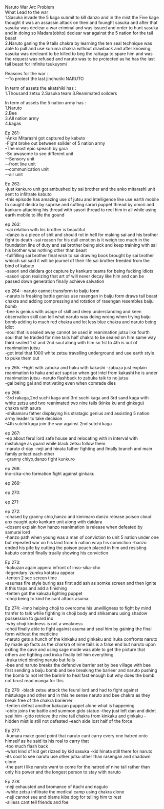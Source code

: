 Naruto War Arc Problem <br/>
                        What Lead to the war<br/> 
1.Sasuka invade the 5 kaga submit to kill danzo and in the mist the Five kage thought it was an assassin attack on then and founght sasuka and after that sasuka was declear a war criminal and was issued and order to hunt sasuka and in doing so Madara(obito) declear war against the 5 nation for the tail beast <br/>
2.Naruto ganing the 9 tails chakra by learning the ten seal technique was able to pull and use kuruma chakra without drawback and after knowing sasuka was decleard to be killed to beg the raikaga to spare him and was the request was refused and naruto was to be protected as he has the last tail beast for infinite tsukuyomi <br/>

Reasons for the war :  
--To protect the last jinchuriki NARUTO 

In term of assets the akatshiki has : <br/>
1.Thousand zetsu 
2.Sasuka team
3.Reanimated soilders 

In term of assets the 5 nation army has :  
1.Naruto  
2.Bee  
3.All nation army  
4.kagas  

Ep 261:  
-Anko Mitarashi got captured by kabuto  
-Fight broke out between soilder of 5 nation army  
-The most epic speach by gara    
-So awasome to see different unit  
--Sensory unit  
--front line unit  
--communication unit  
--air unit  
 
Ep 262:  
-just kankuro unit got ambushed by sai brother and the anko mitarashi unit sent to infiltrate kabuto  
-this episode has amazing use of jutsu and intelligence like use earth mobile to caught deidra by suprise and cutting sarori puppet thread by omori and kankuro attaching his thread with sasori thread to reel him in all while using earth mobile to life the gound 


ep 263:  
-sai relation with his brother is beautiful  
-danzo is a piece of shit and should rot in hell for making sai and his brother fight to death 
-sai reason for his dull emotion is it weigh too much in the foundation line of duty and sai brother being sick and keep training with sai his brother was nothing other than beast  
-fullfilling sai brother final wish to sai drawing book brought by sai brother whicch sai said it will be journel of their life sai brother freeded from the bind of kabuto  
-sasori and daidara got capture by kankuro teams for being fucking idiots  
-sasori upon realizing that art of will never decay like him and can be passed down generation finally achieve salvation

ep 264:
-naruto cannot transform to baiju form   
-naruto is freaking battle genius use rasengan in baiju form draws tail beast chakra and adding compressing and rotation of rasengan resembles baiju bomb  
-bee is genius with usage of skill and deep understanding and keen observation skill can tell what naruto was doing wrong when trying baiju bomb adding to much red chakra and lot less blue chakra and naruto being idiot  
-soul that is sealed away cannot be used in reanimation jutsu like fourth soul that he traided for nine tails half chakra to be sealed on him same way third sealed 1 st and 2nd soul along with him so 1st to 4th is out of reanimation jutsu  
-got intel that 1000 white zetsu travelling underground and use earth style to puke them out  

ep 265:
-Fight with zabuka and haku with kakashi
-zabuza just explain reanimation to haku and act suprise when got intel from kakashi he is under reanimation jutsu 
-naruto flashback to zabuka talk to no jutsu  
-gai being gai and motivating even when comrade dies  

 ep 266:  
-3rd rakaga,2nd suchi kaga and 3rd suchi kaga and 3rd sand kaga with white zetsu and two reanimated two nine tails (kinka ku and ginkagu) chakra with asura   
-shikamaru father displaying his stratagic genius amd assisting 5 nation army leader to take decision   
-4th sutchi kaga join the war against 2nd sutchi kaga  

ep 267:  
-ep about ferul lord safe house and relocating with in interval with mistukage as guard while black zetsu follow them   
-naruto d-day
-neji and hinata father fighting and finally branch and main family pritect each other   
-granny chiyo,danzo fight kunkuro

ep 268:    
  ino-sika-cho formation fight against ginkaku 

ep 269:    

ep 270:    

ep 271:    

ep 272:   
-chased by granny chio,hanzo and kimimaro danzo release poison cloud anx caught upto kankuro unit along with daidara   
-dosent explain how hanzo reanimation is release when defeated by samurai lord   
-hanzo path when young was a man of conviction to unit 5 nation under one but repeated war on his land from 5 nation wrap his conviction 
-hanzo ended his pife by cutting the poison pouch placed in him and resisting kabuto control finally trually showing his conviction   

Ep 273:  
-kakuzan again appera infront of inso-sika-cho   
-legendary izumku kotatsu appear  
-tenten 2 sec screen time  
-asumas fire style buring ass first add ash as somke screen and then ignite it this traps and add a finishing  
-tenten got the kakuzu lighting puppet  
-choji being to kind he cant attack asuma   

Ep 274:
-inno helping choji to overcome his unwilligness to fight by mind tranfer to talk while fighting in choji body and shikamaru using shadow possession to guard ino  
-why choji kindness is not a weakness  
-choji finally able to fight against asuma and seal him by gaining the final form without the medicine    
-naruto gets a hunch of the kinkaku and ginkaku and iruka confronts naruto by made up facts as the charkra of nine tails is a false end but naruto upon exiting the cave and using sage mode was able to get the picture that others are fighting and iruka finally tell him everything  
-iruka tried binding naruto but fails  
-bee and naruto breaks the defencive barrier set by bee village with bee first sending a baiju bomb and bee breaking the barieer and naruto pushing the bomb to not let the barirrir to heal fast enough but why does the bomb not brust read manga for this   


Ep 276:
-black zetsu attack the feural lord and had to fight against mistukage and other and in this he sense naruto and bee chakra as they break free of the chakra barierrer  
-tenten defeat anothor kakuzan puppet alone what is happening  
-obito joins the battle and summon gido statue
-they just left dan and didnt seal him 
-gido retrieve the nine tail chakra from kinkaku and ginkaku
-hidden mist is still not defeated 
-each side lost half of the force 

Ep 277:  
-kumara make good point that naruto cant carry every one hatred onto himself as he said its his roal to carry that  
-too much flash back  
-what kind of kid get rizzed by kid sasuka 
-kid hinata still there for naruto  
-its cool to see naruto use other jutsu other than rasengan and shadown clone  
-the part i like naruto want to come for the hatred of nine tail rather than only his power and the longest person to stay with naruto  

Ep 278:  
-neji exhausted and bromance of itachi and naguto  
-white zetsu inflitrate the medical camp using chakra clone  
-neji cannot see and blame kiba dog for telling him to rest  
-alliess cant tell friends and foe  







 
